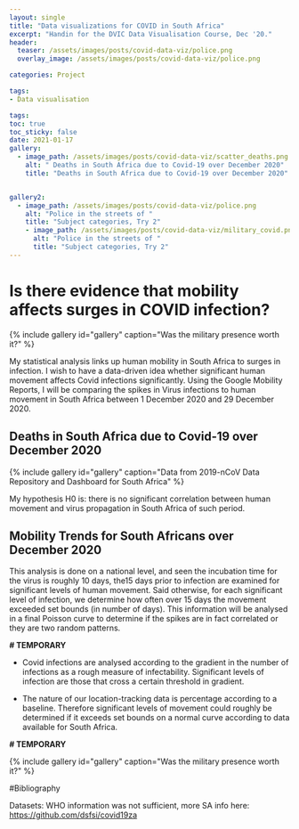 ```yaml
---
layout: single
title: "Data visualizations for COVID in South Africa"
excerpt: "Handin for the DVIC Data Visualisation Course, Dec '20."
header:
  teaser: /assets/images/posts/covid-data-viz/police.png
  overlay_image: /assets/images/posts/covid-data-viz/police.png

categories: Project

tags:
- Data visualisation

tags:
toc: true
toc_sticky: false
date: 2021-01-17
gallery:
  - image_path: /assets/images/posts/covid-data-viz/scatter_deaths.png
    alt: " Deaths in South Africa due to Covid-19 over December 2020"
    title: "Deaths in South Africa due to Covid-19 over December 2020"


gallery2:
  - image_path: /assets/images/posts/covid-data-viz/police.png
    alt: "Police in the streets of "
    title: "Subject categories, Try 2"
    - image_path: /assets/images/posts/covid-data-viz/military_covid.png
      alt: "Police in the streets of "
      title: "Subject categories, Try 2"
---
```

# Is there evidence that mobility affects surges in COVID infection?

{% include gallery id="gallery" caption="Was the military presence worth it?" %}

My statistical analysis links up human mobility in South Africa to surges in infection.  I wish to have a data-driven idea whether significant human movement affects Covid infections significantly. Using the Google Mobility Reports, I will be comparing the spikes in Virus infections to human movement in South Africa between 1 December 2020 and 29 December 2020.

## Deaths in South Africa due to Covid-19 over December 2020

{% include gallery id="gallery" caption="Data from 2019-nCoV Data Repository and Dashboard for South Africa" %}

My hypothesis H0 is: there is no significant correlation between human movement and virus propagation in South Africa of such period.

## Mobility Trends for South Africans over December 2020

<div class="flourish-embed flourish-chart" data-src="visualisation/4990512" caption="sup?"><script src="https://public.flourish.studio/resources/embed.js"></script></div>

This analysis is done on a national level, and seen the incubation time for the virus is roughly 10 days, the15 days prior to infection are examined for significant levels of human movement. Said otherwise, for each significant level of infection, we determine how often over 15 days the movement exceeded set bounds (in number of days). This information will be analysed in a final Poisson curve to determine if the spikes are in fact correlated or they are two random patterns.

<strong># TEMPORARY</strong>
- Covid infections are analysed according to the gradient in the number of infections as a rough measure of infectability. Significant levels of infection are those that cross a certain threshold in gradient.

- The nature of our location-tracking data is percentage according to a baseline. Therefore significant levels of movement could roughly be determined if it exceeds set bounds on a normal curve according to data available for South Africa.  

<strong># TEMPORARY</strong>

<div class="flourish-embed flourish-scatter" data-src="visualisation/4990187"><script src="https://public.flourish.studio/resources/embed.js"></script></div>

{% include gallery id="gallery" caption="Was the military presence worth it?" %}

#Bibliography

Datasets: WHO information was not sufficient, more SA info here:
https://github.com/dsfsi/covid19za
